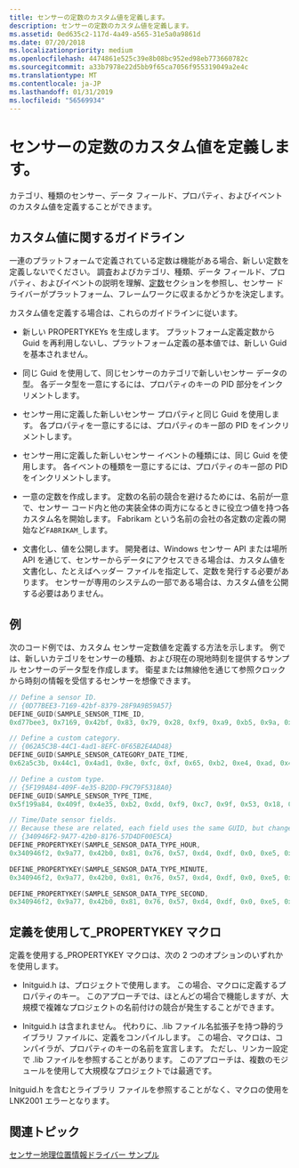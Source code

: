 ```yaml
---
title: センサーの定数のカスタム値を定義します。
description: センサーの定数のカスタム値を定義します。
ms.assetid: 0ed635c2-117d-4a49-a565-31e5a0a9861d
ms.date: 07/20/2018
ms.localizationpriority: medium
ms.openlocfilehash: 4474861e525c39e8b08bc952ed98eb773660782c
ms.sourcegitcommit: a33b7978e22d5bb9f65ca7056f955319049a2e4c
ms.translationtype: MT
ms.contentlocale: ja-JP
ms.lasthandoff: 01/31/2019
ms.locfileid: "56569934"
---
```

# <a name="defining-custom-values-for-sensor-constants"></a>センサーの定数のカスタム値を定義します。


カテゴリ、種類のセンサー、データ フィールド、プロパティ、およびイベントのカスタム値を定義することができます。

## <a name="guidelines-for-custom-values"></a>カスタム値に関するガイドライン

一連のプラットフォームで定義されている定数は機能がある場合、新しい定数を定義しないでください。 調査およびカテゴリ、種類、データ フィールド、プロパティ、およびイベントの説明を理解、[定数](https://msdn.microsoft.com/library/windows/hardware/ff545409)セクションを参照し、センサー ドライバーがプラットフォーム、フレームワークに収まるかどうかを決定します。

カスタム値を定義する場合は、これらのガイドラインに従います。

-   新しい PROPERTYKEYs を生成します。 プラットフォーム定義定数から Guid を再利用しないし、プラットフォーム定義の基本値では、新しい Guid を基本されません。

-   同じ Guid を使用して、同じセンサーのカテゴリで新しいセンサー データの型。 各データ型を一意にするには、プロパティのキーの PID 部分をインクリメントします。

-   センサー用に定義した新しいセンサー プロパティと同じ Guid を使用します。 各プロパティを一意にするには、プロパティのキー部の PID をインクリメントします。

-   センサー用に定義した新しいセンサー イベントの種類には、同じ Guid を使用します。 各イベントの種類を一意にするには、プロパティのキー部の PID をインクリメントします。

-   一意の定数を作成します。 定数の名前の競合を避けるためには、名前が一意で、センサー コード内と他の実装全体の両方になるときに役立つ値を持つ各カスタム名を開始します。 Fabrikam という名前の会社の各定数の定義の開始など`FABRIKAM_`します。

-   文書化し、値を公開します。 開発者は、Windows センサー API または場所 API を通じて、センサーからデータにアクセスできる場合は、カスタム値を文書化し、たとえばヘッダー ファイルを指定して、定数を発行する必要があります。 センサーが専用のシステムの一部である場合は、カスタム値を公開する必要はありません。

## <a name="example"></a>例

次のコード例では、カスタム センサー定数値を定義する方法を示します。 例では、新しいカテゴリをセンサーの種類、および現在の現地時刻を提供するサンプル センサーのデータ型を作成します。 衛星または無線他を通じて参照クロックから時刻の情報を受信するセンサーを想像できます。

```cpp
// Define a sensor ID.
// {0D77BEE3-7169-42bf-8379-28F9A9B59A57}
DEFINE_GUID(SAMPLE_SENSOR_TIME_ID,
0xd77bee3, 0x7169, 0x42bf, 0x83, 0x79, 0x28, 0xf9, 0xa9, 0xb5, 0x9a, 0x57);

// Define a custom category.
// {062A5C3B-44C1-4ad1-8EFC-0F65B2E4AD48}
DEFINE_GUID(SAMPLE_SENSOR_CATEGORY_DATE_TIME,
0x62a5c3b, 0x44c1, 0x4ad1, 0x8e, 0xfc, 0xf, 0x65, 0xb2, 0xe4, 0xad, 0x48);

// Define a custom type.
// {5F199A84-409F-4e35-B2DD-F9C79F5318A0}
DEFINE_GUID(SAMPLE_SENSOR_TYPE_TIME,
0x5f199a84, 0x409f, 0x4e35, 0xb2, 0xdd, 0xf9, 0xc7, 0x9f, 0x53, 0x18, 0xa0);

// Time/Date sensor fields.
// Because these are related, each field uses the same GUID, but changes the PID.
// {340946F2-9A77-42b0-8176-57D4DF00E5CA}
DEFINE_PROPERTYKEY(SAMPLE_SENSOR_DATA_TYPE_HOUR,
0x340946f2, 0x9a77, 0x42b0, 0x81, 0x76, 0x57, 0xd4, 0xdf, 0x0, 0xe5, 0xca, PID_FIRST_USABLE); // PID = 2

DEFINE_PROPERTYKEY(SAMPLE_SENSOR_DATA_TYPE_MINUTE,
0x340946f2, 0x9a77, 0x42b0, 0x81, 0x76, 0x57, 0xd4, 0xdf, 0x0, 0xe5, 0xca, PID_FIRST_USABLE + 1); // PID = 3

DEFINE_PROPERTYKEY(SAMPLE_SENSOR_DATA_TYPE_SECOND,
0x340946f2, 0x9a77, 0x42b0, 0x81, 0x76, 0x57, 0xd4, 0xdf, 0x0, 0xe5, 0xca, PID_FIRST_USABLE + 2); // PID = 4
```

## <a name="using-the-definepropertykey-macro"></a>定義を使用して\_PROPERTYKEY マクロ

定義を使用する\_PROPERTYKEY マクロは、次の 2 つのオプションのいずれかを使用します。

-   Initguid.h は、プロジェクトで使用します。 この場合、マクロに定義するプロパティのキー。 このアプローチでは、ほとんどの場合で機能しますが、大規模で複雑なプロジェクトの名前付けの競合が発生することができます。

-   Initguid.h は含まれません。 代わりに、.lib ファイル名拡張子を持つ静的ライブラリ ファイルに、定義をコンパイルします。 この場合、マクロは、コンパイラが、プロパティのキーの名前を宣言します。 ただし、リンカー設定で .lib ファイルを参照することがあります。 このアプローチは、複数のモジュールを使用して大規模なプロジェクトでは最適です。

Initguid.h を含むとライブラリ ファイルを参照することがなく、マクロの使用を LNK2001 エラーとなります。

## <a name="related-topics"></a>関連トピック
[センサー地理位置情報ドライバー サンプル](https://msdn.microsoft.com/library/windows/hardware/hh768273)




